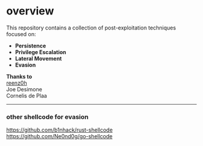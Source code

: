 # overview

This repository contains a collection of post-exploitation techniques focused on:  
- **Persistence**  
- **Privilege Escalation**  
- **Lateral Movement**  
- **Evasion**  

**Thanks to**  
[reenz0h](https://x.com/SEKTOR7net)  
Joe Desimone  
Cornelis de Plaa      

---
### other shellcode for evasion  
https://github.com/b1nhack/rust-shellcode  
https://github.com/Ne0nd0g/go-shellcode  
